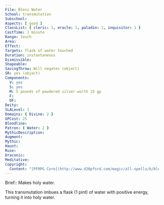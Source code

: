 ```yaml
---
File: Bless Water
School: transmutation
Subschool: 
Aspects: [ good ]
ClassList: { cleric: 1, oracle: 1, paladin: 1, inquisitor: 1 }
CastTime: 1 minute
Range: touch
Area: 
Effect: 
Targets: flask of water touched
Duration: instantaneous
Dismissible: 
Shapeable: 
SavingThrow: Will negates (object)
SR: yes (object)
Components:
  V: yes
  S: yes
  M: 5 pounds of powdered silver worth 25 gp
  F: 
  DF: 
Deity: 
SLALevel: 1
Domains: { Divine: 2 }
GPCost: 25
Bloodline: 
Patron: { Water: 2 }
MythicDescription: 
Augment: 
Mythic: 
Haunt: 
Ruse: 
Draconic: 
Meditative: 
Copyright:
  Content: "[PFRPG Core](http://www.d20pfsrd.com/magic/all-spells/b/bless-water)"
---
```

Brief:: Makes holy water.

This transmutation imbues a flask (1 pint) of water with positive energy, turning it into holy water.
